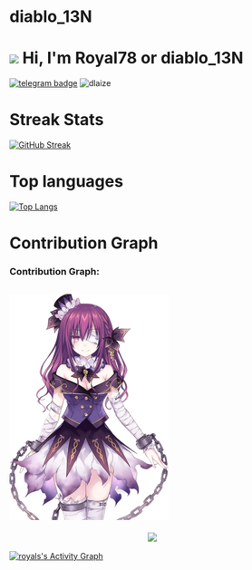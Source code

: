 # diablo_13N
<h1 align="left"><img src="https://media.giphy.com/media/hvRJCLFzcasrR4ia7z/giphy.gif" width="25px"> Hi, I'm Royal78 or diablo_13N</h1>

[![telegram badge](https://img.shields.io/badge/heartlog-00adb5?style=flat&logo=telegram)](https://t.me/diablo_13N)  <img src="https://komarev.com/ghpvc/?username=heartlog&label=Profile%20views&color=00adb5&style=flat" alt="dlaize" />
# Streak Stats

[![GitHub Streak](https://github-readme-streak-stats.herokuapp.com?user=heartlog&theme=prussian&hide_border=true)](https://git.io/streak-stats)

# Top languages

[![Top Langs](https://github-readme-stats.vercel.app/api/top-langs/?username=heartlog&layout=compact)](https://github.com/anuraghazra/github-readme-stats)

# Contribution Graph
### Contribution Graph:
![Ren](https://raw.githubusercontent.com/heartlog/heartlog/main/src/Ren.png)
--
<p align="center">
  <a href="https://github.com/heartlog">
    <img src="https://github-readme-streak-stats.herokuapp.com/?user=heartlog#version3"/>
  </a>
</p>
<a href="https://github.com/heartlog"><img alt="royals's Activity Graph" src="https://activity-graph.herokuapp.com/graph?username=heartlog&bg_color=1F222E&color=F8D866&line=F85D7F&point=FFFFFF&hide_border=true" /></a>

